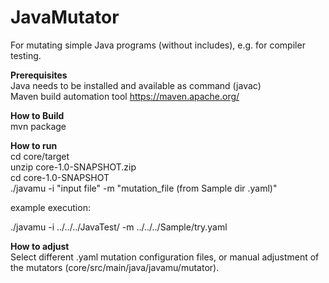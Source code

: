 # JavaMutator
For mutating simple Java programs (without includes), e.g. for compiler testing.

<b/>Prerequisites<br /></b>
Java needs to be installed and available as command (javac)<br />
Maven build automation tool https://maven.apache.org/ <br />

<b/>How to Build<br /></b>
mvn package<br />

<b/>How to run<br /></b>
cd core/target<br />
unzip core-1.0-SNAPSHOT.zip<br />
cd core-1.0-SNAPSHOT<br />
./javamu -i "input file" -m "mutation_file (from Sample dir .yaml)"<br />

example execution:

./javamu -i ../../../JavaTest/ -m ../../../Sample/try.yaml 

<b/>How to adjust<br /></b>
Select different .yaml mutation configuration files, or manual 
adjustment of the mutators (core/src/main/java/javamu/mutator).
